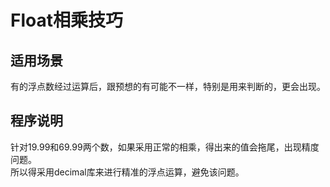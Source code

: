 # Float相乘技巧

## 适用场景
有的浮点数经过运算后，跟预想的有可能不一样，特别是用来判断的，更会出现。

## 程序说明
针对19.99和69.99两个数，如果采用正常的相乘，得出来的值会拖尾，出现精度问题。    
所以得采用decimal库来进行精准的浮点运算，避免该问题。
